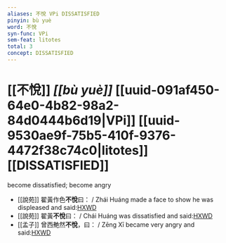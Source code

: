 ```yaml
---
aliases: 不悅 VPi DISSATISFIED
pinyin: bù yuè
word: 不悅
syn-func: VPi
sem-feat: litotes
total: 3
concept: DISSATISFIED 
---
```

# [[不悅]] *[[bù yuè]]*  [[uuid-091af450-64e0-4b82-98a2-84d0444b6d19|VPi]] [[uuid-9530ae9f-75b5-410f-9376-4472f38c74c0|litotes]] [[DISSATISFIED]]
become dissatisfied; become angry
 - [[說苑]] 翟黃作色**不悅**曰：
                     / Zhái Huáng made a face to show he was displeased and said:[HXWD](https://hxwd.org/textview.html?location=CH1a0907_CHANT_002-5a.37)
 - [[說苑]] 翟黃**不悅**曰：
                     / Chái Huáng was dissatisfied and said:[HXWD](https://hxwd.org/textview.html?location=CH1a0907_CHANT_002-5a.56)
 - [[孟子]] 曾西艴然**不悅**，曰： / Zēng Xī became very angry and said:[HXWD](https://hxwd.org/textview.html?location=KR1h0001_tls_003-2a.11)